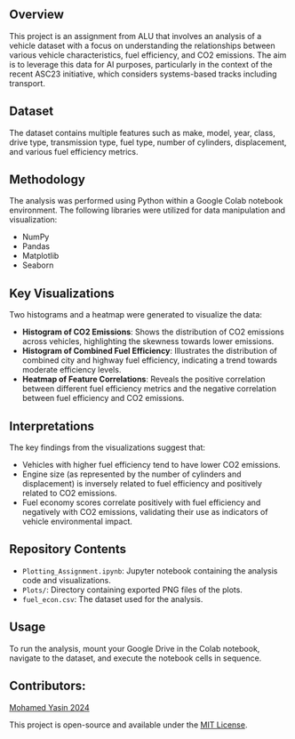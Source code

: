 ## Overview

This project is an assignment from ALU that involves an analysis of a vehicle dataset with a focus on understanding the relationships between various vehicle characteristics, fuel efficiency, and CO2 emissions. The aim is to leverage this data for AI purposes, particularly in the context of the recent ASC23 initiative, which considers systems-based tracks including transport.

## Dataset

The dataset contains multiple features such as make, model, year, class, drive type, transmission type, fuel type, number of cylinders, displacement, and various fuel efficiency metrics.

## Methodology

The analysis was performed using Python within a Google Colab notebook environment. The following libraries were utilized for data manipulation and visualization:

- NumPy
- Pandas
- Matplotlib
- Seaborn

## Key Visualizations

Two histograms and a heatmap were generated to visualize the data:

- **Histogram of CO2 Emissions**: Shows the distribution of CO2 emissions across vehicles, highlighting the skewness towards lower emissions.
- **Histogram of Combined Fuel Efficiency**: Illustrates the distribution of combined city and highway fuel efficiency, indicating a trend towards moderate efficiency levels.
- **Heatmap of Feature Correlations**: Reveals the positive correlation between different fuel efficiency metrics and the negative correlation between fuel efficiency and CO2 emissions.

## Interpretations

The key findings from the visualizations suggest that:

- Vehicles with higher fuel efficiency tend to have lower CO2 emissions.
- Engine size (as represented by the number of cylinders and displacement) is inversely related to fuel efficiency and positively related to CO2 emissions.
- Fuel economy scores correlate positively with fuel efficiency and negatively with CO2 emissions, validating their use as indicators of vehicle environmental impact.

## Repository Contents

- `Plotting_Assignment.ipynb`: Jupyter notebook containing the analysis code and visualizations.
- `Plots/`: Directory containing exported PNG files of the plots.
- `fuel_econ.csv`: The dataset used for the analysis.

## Usage

To run the analysis, mount your Google Drive in the Colab notebook, navigate to the dataset, and execute the notebook cells in sequence.

## Contributors:

[Mohamed Yasin 2024](https://github.com/MohamedAYasin/)


This project is open-source and available under the [MIT License](LICENSE).
